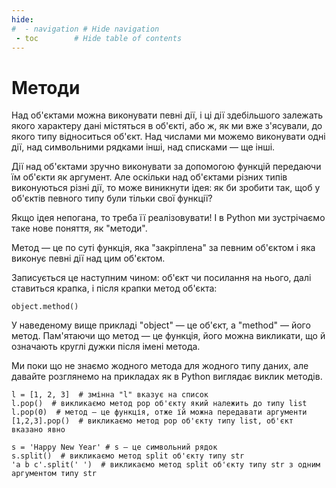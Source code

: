 ```yaml
---
hide:
#  - navigation # Hide navigation
 - toc        # Hide table of contents
---
```


# Методи

Над об'єктами можна виконувати певні дії, 
і ці дії здебільшого залежать якого характеру дані містяться в об'єкті, 
або ж, як ми вже з'ясували, до якого типу відноситься об'єкт.
Над числами ми можемо виконувати одні дії, над символьними рядками інші, над списками — ще інші.

Дії над об'єктами зручно виконувати за допомогою функцій передаючи їм об'єкти як аргумент.
Але оскільки над об'єктами різних типів виконуються різні дії, 
то може виникнути ідея:
як би зробити так, щоб у об'єктів певного типу були тільки свої функції?

Якщо ідея непогана, то треба її реалізовувати!
І в Python ми зустрічаємо таке нове поняття, як "методи".

Метод — це по суті функція, яка "закріплена" за певним об'єктом і яка виконує певні дії над цим об'єктом.

Записується це наступним чином: об'єкт чи посилання на нього, далі ставиться крапка, і після крапки метод об'єкта:

	object.method()
	
У наведеному вище прикладі "object" — це об'єкт,
а "method" — його метод.
Пам'ятаючи що метод — це функція, його можна викликати, що й означають круглі дужки після імені метода.

Ми поки що не знаємо жодного метода для жодного типу даних,
але давайте розглянемо на прикладах як в Python виглядає виклик методів.

	l = [1, 2, 3]  # змінна "l" вказує на список
	l.pop()  # викликаємо метод pop об'єкту який належить до типу list
	l.pop(0)  # метод — це функція, отже їй можна передавати аргументи
	[1,2,3].pop()  # викликаємо метод pop об'єкту типу list, об'єкт вказано явно
		
	s = 'Happy New Year' # s — це символьний рядок
	s.split()  # викликаємо метод split об'єкту типу str
	'a b c'.split(' ')  # викликаємо метод split об'єкту типу str з одним аргументом типу str
